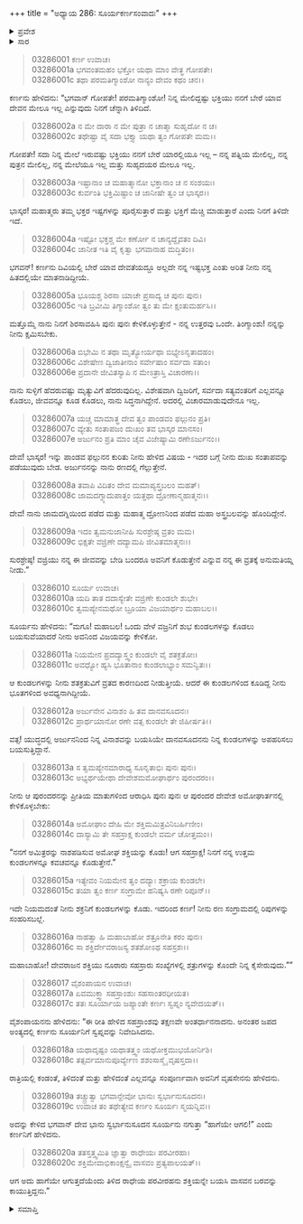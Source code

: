 +++
title = "ಅಧ್ಯಾಯ 286: ಸೂರ್ಯಕರ್ಣಸಂವಾದಃ"
+++

<details><summary>ಪ್ರವೇಶ</summary>


।।   ಓಂ ಓಂ ನಮೋ ನಾರಾಯಣಾಯ।।   ಶ್ರೀ ವೇದವ್ಯಾಸಾಯ ನಮಃ ।।

ಶ್ರೀ ಕೃಷ್ಣದ್ವೈಪಾಯನ ವೇದವ್ಯಾಸ ವಿರಚಿತ  

**ಶ್ರೀ ಮಹಾಭಾರತ**

**ಆರಣ್ಯಕ ಪರ್ವ**

**ಕುಂಡಲಾಹರಣ ಪರ್ವ**

**ಅಧ್ಯಾಯ 286**

</details>


<details><summary>ಸಾರ</summary>

ಸೂರ್ಯನು ತನ್ನ ಆರಾದ್ಯ ದೇವನೆಂದೂ, ಈ ವಿಷಯದಲ್ಲಿ ತನ್ನನ್ನು ತಡೆಯಬಾರದೆಂದೂ ಕರ್ಣನು ಹೇಳಿಕೊಳ್ಳುವುದು (1-9). ಕುಂಡಲಗಳಿಗೆ ಬದಲಾಗಿ ಅಮೋಘ ಶಕ್ತಿಯನ್ನಾದರೂ ಇಂದ್ರನಿಂದ ಪಡೆ ಎಂದು ಸೂರ್ಯನು ಕರ್ಣನಿಗೆ ಸಲಹೆ ಮಾಡಿ ಅಂತರ್ಧಾನನಾದುದು; ಕರ್ಣನು ಇಂದ್ರನ ನಿರೀಕ್ಷೆಯಲ್ಲಿದ್ದುದು (10-20).

</details>



> 03286001 ಕರ್ಣ ಉವಾಚ।  
03286001a ಭಗವಂತಮಹಂ ಭಕ್ತೋ ಯಥಾ ಮಾಂ ವೇತ್ಥ ಗೋಪತೇ।   
03286001c ತಥಾ ಪರಮತಿಗ್ಮಾಂಶೋ ನಾನ್ಯಂ ದೇವಂ ಕಥಂ ಚನ।।

ಕರ್ಣನು ಹೇಳಿದನು: “ಭಗವಾನ್ ಗೋಪತೇ! ಪರಮತಿಗ್ಮಾಂಶೋ! ನಿನ್ನ ಮೇಲಿದ್ದಷ್ಟು ಭಕ್ತಿಯು ನನಗೆ ಬೇರೆ ಯಾವ ದೇವನ ಮೇಲೂ ಇಲ್ಲ ಎನ್ನುವುದು ನಿನಗೆ ಚೆನ್ನಾಗಿ ತಿಳಿದಿದೆ.

> 03286002a ನ ಮೇ ದಾರಾ ನ ಮೇ ಪುತ್ರಾ ನ ಚಾತ್ಮಾ ಸುಹೃದೋ ನ ಚ।  
03286002c ತಥೇಷ್ಟಾ ವೈ ಸದಾ ಭಕ್ತ್ಯಾ ಯಥಾ ತ್ವಂ ಗೋಪತೇ ಮಮ।।

ಗೋಪತೇ! ಸದಾ ನಿನ್ನ ಮೇಲೆ ಇರುವಷ್ಟು ಭಕ್ತಿಯು ನನಗೆ ಬೇರೆ ಯಾರಲ್ಲಿಯೂ ಇಲ್ಲ – ನನ್ನ ಪತ್ನಿಯ ಮೇಲಿಲ್ಲ, ನನ್ನ ಪುತ್ರನ ಮೇಲಿಲ್ಲ, ನನ್ನ ಮೇಲೆಯೂ ಇಲ್ಲ ಮತ್ತು ಸುಹೃದಯರ ಮೇಲೂ ಇಲ್ಲ.

> 03286003a ಇಷ್ಟಾನಾಂ ಚ ಮಹಾತ್ಮಾನೋ ಭಕ್ತಾನಾಂ ಚ ನ ಸಂಶಯಃ।   
03286003c ಕುರ್ವಂತಿ ಭಕ್ತಿಮಿಷ್ಟಾಂ ಚ ಜಾನೀಷೇ ತ್ವಂ ಚ ಭಾಸ್ಕರ।।

ಭಾಸ್ಕರ! ಮಹಾತ್ಮರು ತಮ್ಮ ಭಕ್ತರ ಇಷ್ಟಗಳನ್ನು ಪೂರೈಸುತ್ತಾರೆ ಮತ್ತು ಭಕ್ತಿಗೆ ಮೆಚ್ಚಿ ಮಾಡುತ್ತಾರೆ ಎಂದು ನಿನಗೆ ತಿಳಿದೇ ಇದೆ.

> 03286004a ಇಷ್ಟೋ ಭಕ್ತಶ್ಚ ಮೇ ಕರ್ಣೋ ನ ಚಾನ್ಯದ್ದೈವತಂ ದಿವಿ।  
03286004c ಜಾನೀತ ಇತಿ ವೈ ಕೃತ್ವಾ ಭಗವಾನಾಹ ಮದ್ಧಿತಂ।।

ಭಗವನ್! ಕರ್ಣನು ದಿವಿಯಲ್ಲಿ ಬೇರೆ ಯಾವ ದೇವತೆಯದ್ದೂ ಅಲ್ಲದೇ ನನ್ನ ಇಷ್ಟಭಕ್ತ ಎಂತು ಅರಿತ ನೀನು ನನ್ನ ಹಿತದಲ್ಲಿಯೇ ಮಾತನಾಡಿದ್ದೀಯೆ.

> 03286005a ಭೂಯಶ್ಚ ಶಿರಸಾ ಯಾಚೇ ಪ್ರಸಾದ್ಯ ಚ ಪುನಃ ಪುನಃ।  
03286005c ಇತಿ ಬ್ರವೀಮಿ ತಿಗ್ಮಾಂಶೋ ತ್ವಂ ತು ಮೇ ಕ್ಷಂತುಮರ್ಹಸಿ।।

ಮತ್ತೊಮ್ಮೆ ನಾನು ನಿನಗೆ ಶಿರಸಾವಹಿಸಿ ಪುನಃ ಪುನಃ ಕೇಳಿಕೊಳ್ಳುತ್ತೇನೆ - ನನ್ನ ಉತ್ತರವು ಒಂದೇ. ತಿಂಗ್ಮಾಂಶು! ನನ್ನನ್ನು ನೀನು ಕ್ಷಮಿಸಬೇಕು.

> 03286006a ಬಿಭೇಮಿ ನ ತಥಾ ಮೃತ್ಯೋರ್ಯಥಾ ಬಿಭ್ಯೇಽನೃತಾದಹಂ।  
03286006c ವಿಶೇಷೇಣ ದ್ವಿಜಾತೀನಾಂ ಸರ್ವೇಷಾಂ ಸರ್ವದಾ ಸತಾಂ।  
03286006e ಪ್ರದಾನೇ ಜೀವಿತಸ್ಯಾಪಿ ನ ಮೇಽತ್ರಾಸ್ತಿ ವಿಚಾರಣಾ।।

ನಾನು ಸುಳ್ಳಿಗೆ ಹೆದರುವಷ್ಟು ಮೃತ್ಯುವಿಗೆ ಹೆದರುವುದಿಲ್ಲ. ವಿಶೇಷವಾಗಿ ದ್ವಿಜರಿಗೆ, ಸರ್ವದಾ ಸತ್ಯವಂತರಿಗೆ ಎಲ್ಲವನ್ನೂ ಕೊಡಲು, ಜೀವವನ್ನೂ ಕೂಡ ಕೊಡಲು, ನಾನು ಸಿದ್ಧನಾಗಿದ್ದೇನೆ. ಅದರಲ್ಲಿ ವಿಚಾರಮಾಡುವುದೇನೂ ಇಲ್ಲ.

> 03286007a ಯಚ್ಚ ಮಾಮಾತ್ಥ ದೇವ ತ್ವಂ ಪಾಂಡವಂ ಫಲ್ಗುನಂ ಪ್ರತಿ।  
03286007c ವ್ಯೇತು ಸಂತಾಪಜಂ ದುಃಖಂ ತವ ಭಾಸ್ಕರ ಮಾನಸಂ।   
03286007e ಅರ್ಜುನಂ ಪ್ರತಿ ಮಾಂ ಚೈವ ವಿಜೇಷ್ಯಾಮಿ ರಣೇಽರ್ಜುನಂ।।

ದೇವ! ಭಾಸ್ಕರ! ಇನ್ನು ಪಾಂಡವ ಫಲ್ಗುನನ ಕುರಿತು ನೀನು ಹೇಳಿದ ವಿಷಯ - ಇದರ ಬಗ್ಗೆ ನೀನು ದುಃಖ ಸಂತಾಪವನ್ನು ಪಡೆಯುವುದು ಬೇಡ. ಅರ್ಜುನನನ್ನು ನಾನು ರಣದಲ್ಲಿ ಗೆಲ್ಲುತ್ತೇನೆ.

> 03286008a ತವಾಪಿ ವಿದಿತಂ ದೇವ ಮಮಾಪ್ಯಸ್ತ್ರಬಲಂ ಮಹತ್।  
03286008c ಜಾಮದಗ್ನ್ಯಾದುಪಾತ್ತಂ ಯತ್ತಥಾ ದ್ರೋಣಾನ್ಮಹಾತ್ಮನಃ।।

ದೇವ! ನಾನು ಜಾಮದಗ್ನಿಯಿಂದ ಪಡೆದ ಮತ್ತು ಮಹಾತ್ಮ ದ್ರೋಣನಿಂದ ಪಡೆದ ಮಹಾ ಅಸ್ತ್ರಬಲವನ್ನು ಹೊಂದಿದ್ದೇನೆ.

> 03286009a ಇದಂ ತ್ವಮನುಜಾನೀಹಿ ಸುರಶ್ರೇಷ್ಠ ವ್ರತಂ ಮಮ।  
03286009c ಭಿಕ್ಷತೇ ವಜ್ರಿಣೇ ದದ್ಯಾಮಪಿ ಜೀವಿತಮಾತ್ಮನಃ।।

ಸುರಶ್ರೇಷ್ಠ! ವಜ್ರಿಯು ನನ್ನ ಈ ಜೀವವನ್ನು ಬೇಡಿ ಬಂದರೂ ಅವನಿಗೆ ಕೊಡುತ್ತೇನೆ ಎನ್ನುವ ನನ್ನ ಈ ವ್ರತಕ್ಕೆ ಅನುಮತಿಯ್ನ ನೀಡು.”

> 03286010 ಸೂರ್ಯ ಉವಾಚ।  
03286010a ಯದಿ ತಾತ ದದಾಸ್ಯೇತೇ ವಜ್ರಿಣೇ ಕುಂಡಲೇ ಶುಭೇ।  
03286010c ತ್ವಮಪ್ಯೇನಮಥೋ ಬ್ರೂಯಾ ವಿಜಯಾರ್ಥಂ ಮಹಾಬಲ।।

ಸೂರ್ಯನು ಹೇಳಿದನು: “ಮಗೂ! ಮಹಾಬಲ! ಒಂದು ವೇಳೆ ವಜ್ರನಿಗೆ ಶುಭ ಕುಂಡಲಗಳನ್ನು ಕೊಡಲು ಬಯಸುವೆಯಾದರೆ ನೀನು ಅವನಿಂದ ವಿಜಯವನ್ನು ಕೇಳಿಕೋ.

> 03286011a ನಿಯಮೇನ ಪ್ರದದ್ಯಾಸ್ತ್ವಂ ಕುಂಡಲೇ ವೈ ಶತಕ್ರತೋಃ।  
03286011c ಅವಧ್ಯೋ ಹ್ಯಸಿ ಭೂತಾನಾಂ ಕುಂಡಲಾಭ್ಯಾಂ ಸಮನ್ವಿತಃ।।

ಆ ಕುಂಡಲಗಳನ್ನು ನೀನು ಶತಕ್ರತುವಿಗೆ ವ್ರತದ ಕಾರಣದಿಂದ ನೀಡುತ್ತೀಯೆ. ಆದರೆ ಈ ಕುಂಡಲಗಳಿಂದ ಕೂಡಿದ್ದ ನೀನು ಭೂತಗಳಿಂದ ಅವಧ್ಯನಾಗಿದ್ದೀಯೆ.

> 03286012a ಅರ್ಜುನೇನ ವಿನಾಶಂ ಹಿ ತವ ದಾನವಸೂದನಃ।   
03286012c ಪ್ರಾರ್ಥಯಾನೋ ರಣೇ ವತ್ಸ ಕುಂಡಲೇ ತೇ ಜಿಹೀರ್ಷತಿ।।

ವತ್ಸ! ಯುದ್ಧದಲ್ಲಿ ಅರ್ಜುನನಿಂದ ನಿನ್ನ ವಿನಾಶವನ್ನು ಬಯಸಿಯೇ ದಾನವಸೂದನನು ನಿನ್ನ ಕುಂಡಲಗಳನ್ನು ಅಪಹರಿಸಲು ಬಯಸುತ್ತಿದ್ದಾನೆ.

> 03286013a ಸ ತ್ವಮಪ್ಯೇನಮಾರಾಧ್ಯ ಸೂನೃತಾಭಿಃ ಪುನಃ ಪುನಃ।  
03286013c ಅಭ್ಯರ್ಥಯೇಥಾ ದೇವೇಶಮಮೋಘಾರ್ಥಂ ಪುರಂದರಂ।।

ನೀನು ಆ ಪುರಂದರನನ್ನು ಪ್ರೀತಿಯ ಮಾತುಗಳಿಂದ ಆರಾಧಿಸಿ ಪುನಃ ಪುನಃ ಆ ಪುರಂದರ ದೇವೇಶ ಅಮೋಘಾರ್ತನಲ್ಲಿ ಕೇಳಿಕೊಳ್ಳಬೇಕು:

> 03286014a ಅಮೋಘಾಂ ದೇಹಿ ಮೇ ಶಕ್ತಿಮಮಿತ್ರವಿನಿಬರ್ಹಿಣೀಂ।  
03286014c ದಾಸ್ಯಾಮಿ ತೇ ಸಹಸ್ರಾಕ್ಷ ಕುಂಡಲೇ ವರ್ಮ ಚೋತ್ತಮಂ।।

“ನನಗೆ ಅಮಿತ್ರರನ್ನು ನಾಶಪಡಿಸುವ ಅಮೋಘ ಶಕ್ತಿಯನ್ನು ಕೊಡು! ಆಗ ಸಹಸ್ರಾಕ್ಷ! ನಿನಗೆ ನನ್ನ ಉತ್ತಮ ಕುಂಡಲಗಳನ್ನೂ ಕವಚವನ್ನೂ ಕೊಡುತ್ತೇನೆ.”

> 03286015a ಇತ್ಯೇವಂ ನಿಯಮೇನ ತ್ವಂ ದದ್ಯಾಃ ಶಕ್ರಾಯ ಕುಂಡಲೇ।  
03286015c ತಯಾ ತ್ವಂ ಕರ್ಣ ಸಂಗ್ರಾಮೇ ಹನಿಷ್ಯಸಿ ರಣೇ ರಿಪೂನ್।।

ಇದೇ ನಿಯಮದಂತೆ ನೀನು ಶಕ್ರನಿಗೆ ಕುಂಡಲಗಳನ್ನು ಕೊಡು. ಇದರಿಂದ ಕರ್ಣ! ನೀನು ರಣ ಸಂಗ್ರಾಮದಲ್ಲಿ ರಿಪುಗಳನ್ನು ಸಂಹರಿಸಬಲ್ಲೆ.

> 03286016a ನಾಹತ್ವಾ ಹಿ ಮಹಾಬಾಹೋ ಶತ್ರೂನೇತಿ ಕರಂ ಪುನಃ।  
03286016c ಸಾ ಶಕ್ತಿರ್ದೇವರಾಜಸ್ಯ ಶತಶೋಽಥ ಸಹಸ್ರಶಃ।।

ಮಹಾಬಾಹೋ! ದೇವರಾಜನ ಶಕ್ತಿಯು ನೂರಾರು ಸಹಸ್ರಾರು ಸಂಖ್ಯೆಗಳಲ್ಲಿ ಶತ್ರುಗಳನ್ನು ಕೊಂದೇ ನಿನ್ನ ಕೈಸೇರುವುದು.””

> 03286017 ವೈಶಂಪಾಯನ ಉವಾಚ।  
03286017a ಏವಮುಕ್ತ್ವಾ ಸಹಸ್ರಾಂಶುಃ ಸಹಸಾಂತರಧೀಯತ।   
03286017c ತತಃ ಸೂರ್ಯಾಯ ಜಪ್ಯಾಂತೇ ಕರ್ಣಃ ಸ್ವಪ್ನಂ ನ್ಯವೇದಯತ್।।

ವೈಶಂಪಾಯನನು ಹೇಳಿದನು: “ಈ ರೀತಿ ಹೇಳಿದ ಸಹಸ್ರಾಂಶವು ತಕ್ಷಣವೇ ಅಂತರ್ಧಾನನಾದನು. ಅನಂತರ ಜಪದ ಅಂತ್ಯದಲ್ಲಿ ಕರ್ಣನು ಸೂರ್ಯನಿಗೆ ಸ್ವಪ್ನವನ್ನು ನಿವೇದಿಸಿದನು.

> 03286018a ಯಥಾದೃಷ್ಟಂ ಯಥಾತತ್ತ್ವಂ ಯಥೋಕ್ತಮುಭಯೋರ್ನಿಶಿ।  
03286018c ತತ್ಸರ್ವಮಾನುಪೂರ್ವ್ಯೇಣ ಶಶಂಸಾಸ್ಮೈ ವೃಷಸ್ತದಾ।।

ರಾತ್ರಿಯಲ್ಲಿ ಕಂಡಂತೆ, ತಿಳಿದಂತೆ ಮತ್ತು ಹೇಳಿದಂತೆ ಎಲ್ಲವನ್ನೂ ಸಂಪೂರ್ಣವಾಗಿ ಅವನಿಗೆ ವೃಷಸೇನನು ಹೇಳಿದನು.

> 03286019a ತಚ್ಚ್ರುತ್ವಾ ಭಗವಾನ್ದೇವೋ ಭಾನುಃ ಸ್ವರ್ಭಾನುಸೂದನಃ।   
03286019c ಉವಾಚ ತಂ ತಥೇತ್ಯೇವ ಕರ್ಣಂ ಸೂರ್ಯಃ ಸ್ಮಯನ್ನಿವ।।

ಅದನ್ನು ಕೇಳಿದ ಭಗವಾನ್ ದೇವ ಭಾನು ಸ್ವರ್ಭಾನುಸೂದನ ಸೂರ್ಯನು ನಗುತ್ತಾ “ಹಾಗೆಯೇ ಆಗಲಿ!” ಎಂದು ಕರ್ಣನಿಗೆ ಹೇಳಿದನು.

> 03286020a ತತಸ್ತತ್ತ್ವಮಿತಿ ಜ್ಞಾತ್ವಾ ರಾಧೇಯಃ ಪರವೀರಹಾ।  
03286020c ಶಕ್ತಿಮೇವಾಭಿಕಾಂಕ್ಷನ್ವೈ ವಾಸವಂ ಪ್ರತ್ಯಪಾಲಯತ್।।

ಆಗ ಅದು ಹಾಗೆಯೇ ಆಗುತ್ತದೆಯೆಂದು ತಿಳಿದ ರಾಧೇಯ ಪರವೀರಹನು ಶಕ್ತಿಯನ್ನೇ ಬಯಸಿ ವಾಸವನ ಬರವನ್ನು ಕಾಯುತ್ತಿದ್ದನು.”



<details><summary>ಸಮಾಪ್ತಿ</summary>


ಇತಿ ಶ್ರೀ ಮಹಾಭಾರತೇ ಆರಣ್ಯಕ ಪರ್ವಣಿ ಕುಂಡಲಾಹರಣ ಪರ್ವಣಿ ಸೂರ್ಯಕರ್ಣಸಂವಾದೇ ಷಡಶೀತ್ಯಧಿಕದ್ವಿಶತತಮೋಽಧ್ಯಾಯಃ।  
ಇದು ಮಹಾಭಾರತದ ಆರಣ್ಯಕ ಪರ್ವದಲ್ಲಿ ಕುಂಡಲಾಹರಣ ಪರ್ವದಲ್ಲಿ ಸೂರ್ಯಕರ್ಣಸಂವಾದದಲ್ಲಿ ಇನ್ನೂರಾಎಂಭತ್ತಾರನೆಯ ಅಧ್ಯಾಯವು.


</details>
